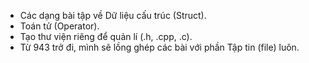- Các dạng bài tập về Dữ liệu cấu trúc (Struct).
- Toán tử (Operator).
- Tạo thư viện riêng để quản lí (.h, .cpp, .c).
- Từ 943 trở đi, mình sẽ lồng ghép các bài với phần Tập tin (file) luôn.
